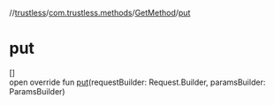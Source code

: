 //[trustless](../../../index.md)/[com.trustless.methods](../index.md)/[GetMethod](index.md)/[put](put.md)

# put

[]\
open override fun [put](put.md)(requestBuilder: Request.Builder, paramsBuilder: ParamsBuilder)
